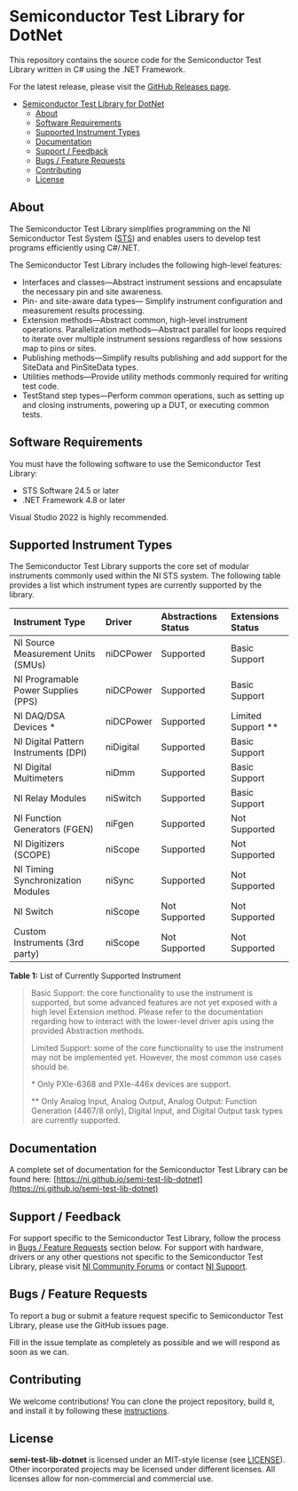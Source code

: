 # Semiconductor Test Library for DotNet

This repository contains the source code for the Semiconductor Test Library written in C# using the .NET Framework.

For the latest release, please visit the [GitHub Releases page](https://github.com/ni/semi-test-library-dotnet/releases).

- [Semiconductor Test Library for DotNet](#semiconductor-test-library-for-dotnet)
  - [About](#about)
  - [Software Requirements](#software-requirements)
  - [Supported Instrument Types](#supported-instrument-types)
  - [Documentation](#documentation)
  - [Support / Feedback](#support--feedback)
  - [Bugs / Feature Requests](#bugs--feature-requests)
  - [Contributing](#contributing)
  - [License](#license)

## About

The Semiconductor Test Library simplifies programming on the NI Semiconductor Test System ([STS](https://www.ni.com/sts)) and enables users to develop test programs efficiently using C#/.NET.

The Semiconductor Test Library includes the following high-level features:

- Interfaces and classes—Abstract instrument sessions and encapsulate the necessary pin and site awareness.
- Pin- and site-aware data types— Simplify instrument configuration and measurement results processing.
- Extension methods—Abstract common, high-level instrument operations.
Parallelization methods—Abstract parallel for loops required to iterate over multiple instrument sessions regardless of how sessions map to pins or sites.
- Publishing methods—Simplify results publishing and add support for the SiteData and PinSiteData types.
- Utilities methods—Provide utility methods commonly required for writing test code.
- TestStand step types—Perform common operations, such as setting up and closing instruments, powering up a DUT, or executing common tests.

## Software Requirements

You must have the following software to use the Semiconductor Test Library:

- STS Software 24.5 or later
- .NET Framework 4.8 or later

Visual Studio 2022 is highly recommended.

## Supported Instrument Types

The Semiconductor Test Library supports the core set of modular instruments commonly used within the NI STS system. The following table provides a list which instrument types are currently supported by the library.

| Instrument Type                      | Driver    | Abstractions Status | Extensions Status  |
| :----------------------------------- | :-------- | :------------------ | :----------------- |
| NI Source Measurement Units (SMUs)   | niDCPower | Supported           | Basic Support      |
| NI Programable Power Supplies (PPS)  | niDCPower | Supported           | Basic Support      |
| NI DAQ/DSA Devices *                 | niDCPower | Supported           | Limited Support ** |
| NI Digital Pattern Instruments (DPI) | niDigital | Supported           | Basic Support      |
| NI Digital Multimeters               | niDmm     | Supported           | Basic Support      |
| NI Relay Modules                     | niSwitch  | Supported           | Basic Support      |
| NI Function Generators (FGEN)        | niFgen    | Supported           | Not Supported      |
| NI Digitizers (SCOPE)                | niScope   | Supported           | Not Supported      |
| NI Timing Synchronization Modules    | niSync    | Supported           | Not Supported      |
| NI Switch                            | niScope   | Not Supported       | Not Supported      |
| Custom Instruments (3rd party)       | niScope   | Not Supported       | Not Supported      |

**Table 1:** List of Currently Supported Instrument

> Basic Support: the core functionality to use the instrument is supported, but some advanced features are not yet exposed with a high level Extension method. Please refer to the documentation regarding how to interact with the lower-level driver apis using the provided Abstraction methods.
>
> Limited Support: some of the core functionality to use the instrument may not be implemented yet. However, the most common use cases should be.
>
> \* Only PXIe-6368 and PXIe-446x devices are support.
>
> \*\* Only Analog Input, Analog Output, Analog Output: Function Generation (4467/8 only), Digital Input, and Digital Output task types are currently supported.

## Documentation

A complete set of documentation for the Semiconductor Test Library can be found here: [https://ni.github.io/semi-test-lib-dotnet](https://ni.github.io/semi-test-lib-dotnet)

## Support / Feedback

For support specific to the Semiconductor Test Library, follow the process in [Bugs / Feature Requests](#bugs--feature-requests) section below. For support with hardware, drivers or any other questions not specific to the Semiconductor Test Library, please visit [NI Community Forums](https://forums.ni.com/) or contact [NI Support](https://ni.com/ask).

## Bugs / Feature Requests

To report a bug or submit a feature request specific to Semiconductor Test Library, please use the GitHub issues page.

Fill in the issue template as completely as possible and we will respond as soon as we can.

## Contributing

We welcome contributions! You can clone the project repository, build it, and install it by following these [instructions](contributing.md).

## License

**semi-test-lib-dotnet** is licensed under an MIT-style license (see [LICENSE](LICENSE)). Other incorporated projects may be licensed under different licenses. All licenses allow for non-commercial and commercial use.
